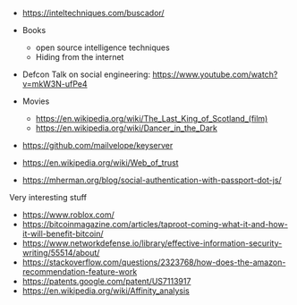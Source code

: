 - https://inteltechniques.com/buscador/
- Books
  - open source intelligence techniques
  - Hiding from the internet
- Defcon Talk on social  engineering: https://www.youtube.com/watch?v=mkW3N-ufPe4

- Movies
  - https://en.wikipedia.org/wiki/The_Last_King_of_Scotland_(film)
  - https://en.wikipedia.org/wiki/Dancer_in_the_Dark

- https://github.com/mailvelope/keyserver
- https://en.wikipedia.org/wiki/Web_of_trust
- https://mherman.org/blog/social-authentication-with-passport-dot-js/

Very interesting stuff
- https://www.roblox.com/
- https://bitcoinmagazine.com/articles/taproot-coming-what-it-and-how-it-will-benefit-bitcoin/
- https://www.networkdefense.io/library/effective-information-security-writing/55514/about/
- https://stackoverflow.com/questions/2323768/how-does-the-amazon-recommendation-feature-work
- https://patents.google.com/patent/US7113917
- https://en.wikipedia.org/wiki/Affinity_analysis
